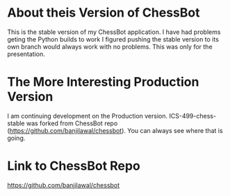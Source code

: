 # About theis Version of ChessBot

This is the stable version of my ChessBot application.  I have had problems geting the Python builds to work I figured pushing the stable version to its own
branch would always work with no problems. This was only for the presentation.

# The More Interesting Production Version
I am continuing development on the Production version. ICS-499-chess-stable was forked from ChessBot repo (https://github.com/banjilawal/chessbot). You can 
always see where that is going. 

# Link to ChessBot Repo
https://github.com/banjilawal/chessbot
